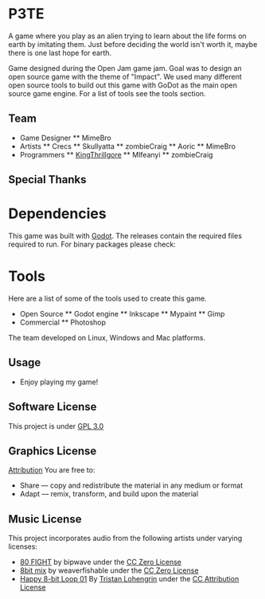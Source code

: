 # P3TE
A game where you play as an alien trying to learn about the life forms on earth by imitating them.  Just
before deciding the world isn't worth it, maybe there is one last hope for earth.

Game designed during the Open Jam game jam.  Goal was to design an open source game with the theme of "Impact".
We used many different open source tools to build out this game with GoDot as the main open source game engine.
For a list of tools see the tools section.

## Team

* Game Designer
** MimeBro
* Artists
** Crecs
** Skullyatta
** zombieCraig
** Aoric
** MimeBro
* Programmers
** [KingThrillgore](https://kingthrillgore.itch.io/)
** Mlfeanyi
** zombieCraig

## Special Thanks

# Dependencies
This game was built with [Godot](https://godotengine.org/). The releases contain the required files required to run. For binary packages please check:

# Tools
Here are a list of some of the tools used to create this game.

* Open Source
** Godot engine
** Inkscape
** Mypaint
** Gimp
* Commercial
** Photoshop

The team developed on Linux, Windows and Mac platforms.

## Usage
* Enjoy playing my game!

## Software License
This project is under [GPL 3.0](https://github.com/MIfeanyi/P3TE/blob/master/LICENSE)

## Graphics License
[Attribution](https://creativecommons.org/licenses/)
You are free to:
* Share — copy and redistribute the material in any medium or format
* Adapt — remix, transform, and build upon the material

## Music License
This project incorporates audio from the following artists under varying
licenses:

* [80 FIGHT](https://freesound.org/people/bipwave/sounds/393859/) by bipwave
  under the [CC Zero License](http://creativecommons.org/publicdomain/zero/1.0/)
* [8bit mix](https://freesound.org/people/weaverfishable/sounds/151780/) by weaverfishable under the [CC Zero License](http://creativecommons.org/publicdomain/zero/1.0/)
* [Happy 8-bit Loop 01](https://freesound.org/people/Tristan_Lohengrin/sounds/343835/) By [Tristan Lohengrin](http://tristanlohengrin.wixsite.com/studio) under the [CC Attribution License](http://creativecommons.org/licenses/by/3.0/)
